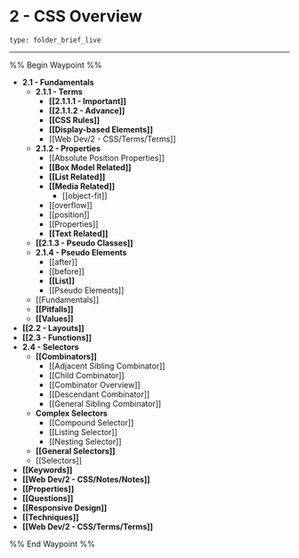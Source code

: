 # 2 - CSS Overview
 
```ccard
type: folder_brief_live
```
 
---

%% Begin Waypoint %%
- **2.1 - Fundamentals**
	- **2.1.1 - Terms**
		- **[[2.1.1.1 - Important]]**
		- **[[2.1.1.2 - Advance]]**
		- **[[CSS Rules]]**
		- **[[Display-based Elements]]**
		- [[Web Dev/2 - CSS/Terms/Terms]]
	- **2.1.2 - Properties**
		- [[Absolute Position Properties]]
		- **[[Box Model Related]]**
		- **[[List Related]]**
		- **[[Media Related]]**
			- [[object-fit]]
		- [[overflow]]
		- [[position]]
		- [[Properties]]
		- **[[Text Related]]**
	- **[[2.1.3 - Pseudo Classes]]**
	- **2.1.4 - Pseudo Elements**
		- [[after]]
		- [[before]]
		- **[[List]]**
		- [[Pseudo Elements]]
	- [[Fundamentals]]
	- **[[Pitfalls]]**
	- **[[Values]]**
- **[[2.2 - Layouts]]**
- **[[2.3 - Functions]]**
- **2.4 - Selectors**
	- **[[Combinators]]**
		- [[Adjacent Sibling Combinator]]
		- [[Child Combinator]]
		- [[Combinator Overview]]
		- [[Descendant Combinator]]
		- [[General Sibling Combinator]]
	- **Complex Selectors**
		- [[Compound Selector]]
		- [[Listing Selector]]
		- [[Nesting Selector]]
	- **[[General Selectors]]**
	- [[Selectors]]
- **[[Keywords]]**
- **[[Web Dev/2 - CSS/Notes/Notes]]**
- **[[Properties]]**
- **[[Questions]]**
- **[[Responsive Design]]**
- **[[Techniques]]**
- **[[Web Dev/2 - CSS/Terms/Terms]]**

%% End Waypoint %%